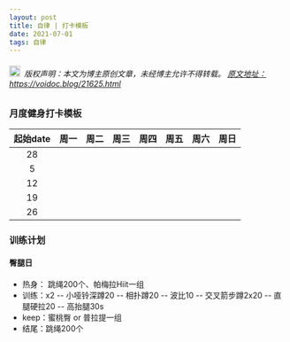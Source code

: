 ```yaml
---
layout: post
title: 自律 | 打卡模板
date: 2021-07-01
tags: 自律
---
```


<h6><img src="/images/copyright.ico" alt="copyright" style="display:inline;margin-bottom: -5px;" width="20" height="20"> 版权声明：本文为博主原创文章，未经博主允许不得转载。
<a target="_blank" href="https://voidoc.blog/21625.html">原文地址：https://voidoc.blog/21625.html </a>
</h6>



### 月度健身打卡模板


|起始date| 周一 | 周二 | 周三 | 周四 | 周五 | 周六 | 周日 |
|:----:| :----:| :----: | :----: | :----: | :----: | :----: | :----: |
|28 |  |  |  |  |  |  |  | 
|5|  |  |  |  |  |  |  | 
|12|  |  |  |  |  |  |  | 
|19|  |  |  |  |  |  |  | 
|26|  |  |  |  |  |  |  | 

### 训练计划
#### 臀腿日
-  热身： 跳绳200个、帕梅拉Hiit一组
-  训练：x2
    -- 小哑铃深蹲20
    -- 相扑蹲20
    -- 波比10
    -- 交叉箭步蹲2x20
    -- 直腿硬拉20
    -- 高抬腿30s
- keep：蜜桃臀 or 普拉提一组
- 结尾：跳绳200个

